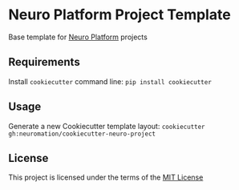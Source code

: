 Neuro Platform Project Template
====================

Base template for [Neuro Platform](https://neu.ro) projects

Requirements
------------
Install `cookiecutter` command line: `pip install cookiecutter`    

Usage
-----
Generate a new Cookiecutter template layout: `cookiecutter gh:neuromation/cookiecutter-neuro-project`    

License
-------
This project is licensed under the terms of the [MIT License](/LICENSE)
